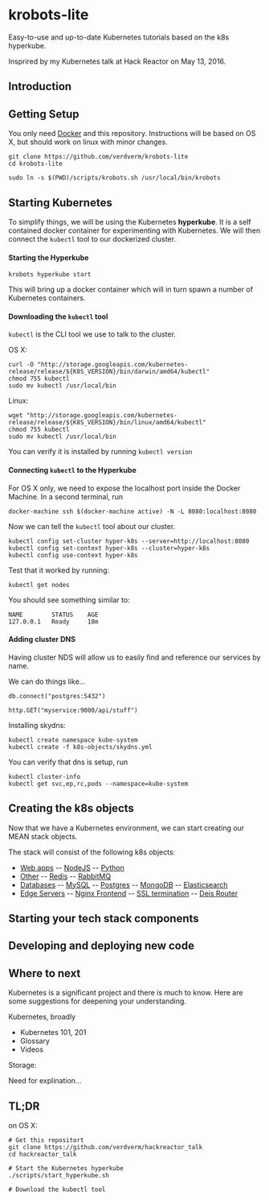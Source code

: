 # krobots-lite

Easy-to-use and up-to-date Kubernetes tutorials based on the k8s hyperkube.

Insprired by my Kubernetes talk at Hack Reactor on May 13, 2016.


## Introduction


## Getting Setup

You only need [Docker](www.docker.com) and this repository.
Instructions will be based on OS X, but should work on linux with minor changes.

```
git clone https://github.com/verdverm/krobots-lite
cd krobots-lite

sudo ln -s $(PWD)/scripts/krobots.sh /usr/local/bin/krobots
```


## Starting Kubernetes

To simplify things, we will be using the Kubernetes **hyperkube**.
It is a self contained docker container for experimenting with Kubernetes.
We will then connect the `kubectl` tool to our dockerized cluster.

#### Starting the Hyperkube

```
krobots hyperkube start
```

This will bring up a docker container 
which will in turn spawn a number of
Kubernetes containers.

#### Downloading the `kubectl` tool

`kubectl` is the CLI tool we use to talk to the cluster.

OS X:

```
curl -O "http://storage.googleapis.com/kubernetes-release/release/${K8S_VERSION}/bin/darwin/amd64/kubectl"
chmod 755 kubectl
sudo mv kubectl /usr/local/bin
```

Linux:

```
wget "http://storage.googleapis.com/kubernetes-release/release/${K8S_VERSION}/bin/linux/amd64/kubectl"
chmod 755 kubectl
sudo mv kubectl /usr/local/bin
```

You can verify it is installed by running `kubectl version`



#### Connecting `kubectl` to the Hyperkube


For OS X only, we need to expose the localhost port inside the Docker Machine.
In a second terminal, run

```
docker-machine ssh $(docker-machine active) -N -L 8080:localhost:8080
```

Now we can tell the `kubectl` tool about our cluster.

```
kubectl config set-cluster hyper-k8s --server=http://localhost:8080
kubectl config set-context hyper-k8s --cluster=hyper-k8s
kubectl config use-context hyper-k8s
```

Test that it worked by running:

```
kubectl get nodes
```

You should see something similar to:

```
NAME        STATUS    AGE
127.0.0.1   Ready     18m
```

#### Adding cluster DNS

Having cluster NDS will allow us to easily find
and reference our services by name.

We can do things like...

```
db.connect("postgres:5432")

http.GET("myservice:9000/api/stuff")
```

Installing skydns:

```
kubectl create namespace kube-system
kubectl create -f k8s-objects/skydns.yml
```

You can verify that dns is setup, run

```
kubectl cluster-info
kubectl get svc,ep,rc,pods --namespace=kube-system
```



## Creating the k8s objects

Now that we have a Kubernetes environment,
we can start creating our MEAN stack objects.

The stack will consist of the following k8s objects:

- [Web apps](docs/webapps.md)
  -- [NodeJS](docs/nodejs.md)
  -- [Python](docs/python.md)
- [Other](docs/other.md)
  -- [Redis](docs/redis.md)
  -- [RabbitMQ](docs/bunnies.md)
- [Databases](docs/databases.md)
  -- [MySQL](docs/mysql.md)
  -- [Postgres](docs/psql.md)
  -- [MongoDB](docs/mongo.md)
  -- [Elasticsearch](docs/elastic.md)
- [Edge Servers](docs/edges.md)
  -- [Nginx Frontend](docs/nginx.md)
  -- [SSL termination](docs/nginx-ssl.md)
  -- [Deis Router](docs/deis-router.md)




## Starting your tech stack components






## Developing and deploying new code






## Where to next

Kubernetes is a significant project and there is much to know.
Here are some suggestions for deepening your understanding.


Kubernetes, broadly

- Kubernetes 101, 201
- Glossary
- Videos

Storage: 

Need for explination...






## TL;DR

on OS X:

```
# Get this repositort
git clone https://github.com/verdverm/hackreactor_talk
cd hackreactor_talk

# Start the Kubernetes hyperkube
./scripts/start_hyperkube.sh

# Download the kubectl tool




```


